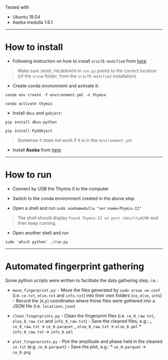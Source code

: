 Tested with

-   Ubuntu 18.04
-   Aseba medulla 1.6.1

---

# How to install

-   Following instruction on how to install `srsLTE-modified` from [here](https://github.com/arthurgassner/srsLTE-modified)

> Make sure `SRSUE_FOLDERPATH` in `run.py` points to the correct location (of the `srsue` folder, from the `srsLTE-modified` installation)

-   Create conda environment and activate it:

`conda env create -f environment.yml -n thymio`

`conda activate thymio`

-   Install `dbus` and `gobject`:

`pip install dbus-python`

`pip install PyGObject`

> Somehow it does not work if it is in the `environment.yml`

-   Install **Aseba** from [here](http://wiki.thymio.org/en:linuxinstall)

---

# How to run

-   Connect by USB the Thymio II to the computer

-   Switch to the conda environment created in the above step

-   Open a shell and run `sudo asebamedulla "ser:name=Thymio-II"`

> The shell should display `Found Thymio-II on port /dev/ttyACM0` and then keep running.

-   Open another shell and run

```
sudo `which python` ./run.py
```

---

# Automated fingerprint gathering

Some python scripts were written to facilitate the data gathering step, i.e.:

-   `move_fingerprint.py`: - Move the files generated by `sudo srsue ue.conf` (i.e. `ce.txt`, `else.txt` and `info.txt`) into their own folders (`ce`, `else`, `info`) - Record the (x,y) coordinates where those files were gathered into a JSON file (i.e. `locations.json`)

*   `clean_fingerprints.py` - Clean the fingerprint files (i.e. `ce_0_raw.txt`, `else_0_raw.txt` and `info_0_raw.txt`) - Save the cleaned files, e.g.:
    _ `ce_0_raw.txt` -> `ce_0.parquet`
    _ `else_0_raw.txt` -> `else_0.pkl` \* `info_0_raw.txt` -> `info_0.pkl`

-   `plot_fingerprints.py` - Plot the amplitude and phase held in the cleaned `ce.txt` (e.g. `ce_0.parquet`) - Save the plot, e.g.: \* `ce_0.parquet` -> `ce_0.png`
